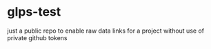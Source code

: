# glps-test
just a public repo to enable raw data links for a project without use of private github tokens
